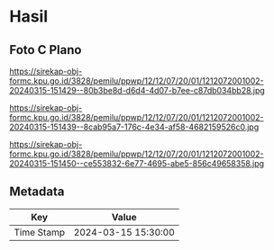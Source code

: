 # Hasil

## Foto C Plano

https://sirekap-obj-formc.kpu.go.id/3828/pemilu/ppwp/12/12/07/20/01/1212072001002-20240315-151429--80b3be8d-d6d4-4d07-b7ee-c87db034bb28.jpg

https://sirekap-obj-formc.kpu.go.id/3828/pemilu/ppwp/12/12/07/20/01/1212072001002-20240315-151439--8cab95a7-176c-4e34-af58-4682159526c0.jpg

https://sirekap-obj-formc.kpu.go.id/3828/pemilu/ppwp/12/12/07/20/01/1212072001002-20240315-151450--ce553832-6e77-4695-abe5-856c49658358.jpg


## Metadata

| Key        | Value               |
| ---------- | ------------------- |
| Time Stamp | 2024-03-15 15:30:00 |



